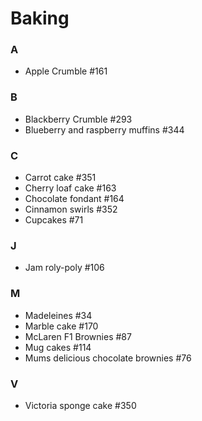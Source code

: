 # Baking

### A 
- Apple Crumble #161

### B
- Blackberry Crumble #293
- Blueberry and raspberry muffins #344

### C
- Carrot cake #351
- Cherry loaf cake #163
- Chocolate fondant #164
- Cinnamon swirls #352
- Cupcakes #71

### J
- Jam roly-poly #106

### M
- Madeleines #34
- Marble cake #170
- McLaren F1 Brownies #87
- Mug cakes #114
- Mums delicious chocolate brownies #76 

### V
- Victoria sponge cake #350
